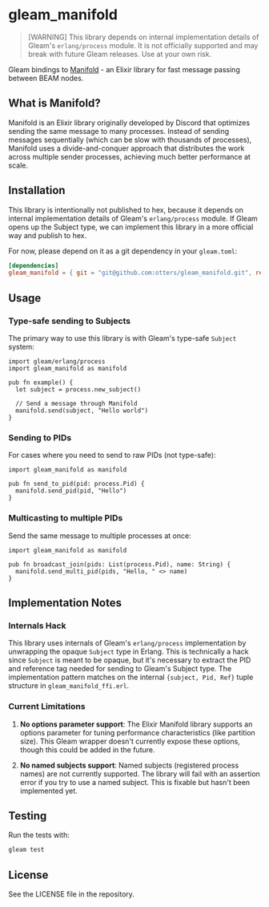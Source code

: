 # gleam_manifold

> [WARNING]
> This library depends on internal implementation details of Gleam's `erlang/process` module. It is not officially supported and may break with future Gleam releases. Use at your own risk.

Gleam bindings to [Manifold](https://github.com/discord/manifold) - an Elixir library for fast message passing between BEAM nodes.

## What is Manifold?

Manifold is an Elixir library originally developed by Discord that optimizes sending the same message to many processes. Instead of sending messages sequentially (which can be slow with thousands of processes), Manifold uses a divide-and-conquer approach that distributes the work across multiple sender processes, achieving much better performance at scale.

## Installation

This library is intentionally not published to hex, because it depends on internal implementation details of Gleam's `erlang/process` module. If Gleam opens up the Subject type, we can implement this library in a more official way and publish to hex.

For now, please depend on it as a git dependency in your `gleam.toml`:

```toml
[dependencies]
gleam_manifold = { git = "git@github.com:otters/gleam_manifold.git", ref = "<commit hash>" }
```

## Usage

### Type-safe sending to Subjects

The primary way to use this library is with Gleam's type-safe `Subject` system:

```gleam
import gleam/erlang/process
import gleam_manifold as manifold

pub fn example() {
  let subject = process.new_subject()

  // Send a message through Manifold
  manifold.send(subject, "Hello world")
}
```

### Sending to PIDs

For cases where you need to send to raw PIDs (not type-safe):

```gleam
import gleam_manifold as manifold

pub fn send_to_pid(pid: process.Pid) {
  manifold.send_pid(pid, "Hello")
}
```

### Multicasting to multiple PIDs

Send the same message to multiple processes at once:

```gleam
import gleam_manifold as manifold

pub fn broadcast_join(pids: List(process.Pid), name: String) {
  manifold.send_multi_pid(pids, "Hello, " <> name)
}
```

## Implementation Notes

### Internals Hack

This library uses internals of Gleam's `erlang/process` implementation by unwrapping the opaque `Subject` type in Erlang. This is technically a hack since `Subject` is meant to be opaque, but it's necessary to extract the PID and reference tag needed for sending to Gleam's Subject type. The implementation pattern matches on the internal `{subject, Pid, Ref}` tuple structure in `gleam_manifold_ffi.erl`.

### Current Limitations

1. **No options parameter support**: The Elixir Manifold library supports an options parameter for tuning performance characteristics (like partition size). This Gleam wrapper doesn't currently expose these options, though this could be added in the future.

2. **No named subjects support**: Named subjects (registered process names) are not currently supported. The library will fail with an assertion error if you try to use a named subject. This is fixable but hasn't been implemented yet.

## Testing

Run the tests with:

```bash
gleam test
```

## License

See the LICENSE file in the repository.
